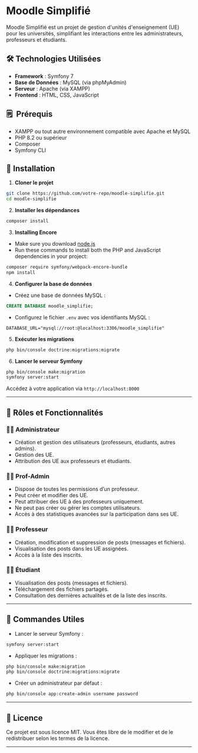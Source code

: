 # Moodle Simplifié

Moodle Simplifié est un projet de gestion d'unités d'enseignement (UE) pour les universités, simplifiant les interactions entre les administrateurs, professeurs et étudiants.

## 🛠 Technologies Utilisées
- **Framework** : Symfony 7
- **Base de Données** : MySQL (via phpMyAdmin)
- **Serveur** : Apache (via XAMPP)
- **Frontend** : HTML, CSS, JavaScript 

## 🗒  Prérequis
- XAMPP ou tout autre environnement compatible avec Apache et MySQL
- PHP 8.2 ou supérieur
- Composer
- Symfony CLI

## 🔄 Installation
1. **Cloner le projet**
```bash
git clone https://github.com/votre-repo/moodle-simplifie.git
cd moodle-simplifie
```

2. **Installer les dépendances**
```bash
composer install
```
3. **Installing Encore**
- Make sure you download [node.js]([https://github.com/user/repo/blob/branch/other_file.md](https://nodejs.org/en/download/))
- Run these commands to install both the PHP and JavaScript dependencies in your project:
```bash
composer require symfony/webpack-encore-bundle
npm install
```

4. **Configurer la base de données**
- Créez une base de données MySQL :
```sql
CREATE DATABASE moodle_simplifie;
```
- Configurez le fichier `.env` avec vos identifiants MySQL :
```
DATABASE_URL="mysql://root:@localhost:3306/moodle_simplifie"
```

5. **Exécuter les migrations**
```bash
php bin/console doctrine:migrations:migrate
```

6. **Lancer le serveur Symfony**
```bash
php bin/console make:migration
symfony server:start
```
Accédez à votre application via `http://localhost:8000`

---

## 👥 Rôles et Fonctionnalités

### 👨‍💼 Administrateur
- Création et gestion des utilisateurs (professeurs, étudiants, autres admins).
- Gestion des UE.
- Attribution des UE aux professeurs et étudiants.

### 👨‍🏫 Prof-Admin
- Dispose de toutes les permissions d’un professeur.
- Peut créer et modifier des UE.
- Peut attribuer des UE à des professeurs uniquement.
- Ne peut pas créer ou gérer les comptes utilisateurs.
- Accès à des statistiques avancées sur la participation dans ses UE.

### 👨‍🏫 Professeur
- Création, modification et suppression de posts (messages et fichiers).
- Visualisation des posts dans les UE assignées.
- Accès à la liste des inscrits.

### 👨‍🎓 Étudiant
- Visualisation des posts (messages et fichiers).
- Téléchargement des fichiers partagés.
- Consultation des dernières actualités et de la liste des inscrits.

---

## 🔧 Commandes Utiles
- Lancer le serveur Symfony :
```bash
symfony server:start
```
- Appliquer les migrations :
```bash
php bin/console make:migration
php bin/console doctrine:migrations:migrate
```
- Créer un administrateur par défaut :
```bash
php bin/console app:create-admin username password
```

---

## 📄 Licence
Ce projet est sous licence MIT. Vous êtes libre de le modifier et de le redistribuer selon les termes de la licence.

---

